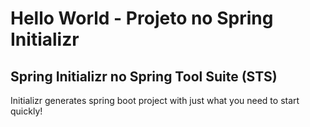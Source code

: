 # Hello World - Projeto no Spring Initializr

## Spring Initializr no Spring Tool Suite (STS)

Initializr generates spring boot project with just what you need to start quickly!
